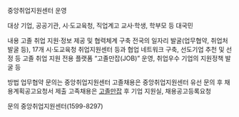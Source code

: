 중앙취업지원센터 운영

대상
 기업, 공공기관, 시·도교육청, 직업계고 교사·학생, 학부모 등 대국민

내용 
 고졸 취업 지원·정보 제공 및 협력체계 구축
   전국의 일자리 발굴(업무협약, 취업처 발굴 등), 17개 시·도교육청 취업지원센터 등과 협업 네트워크 구축, 선도기업 추천 및 선정 등
   고졸 취업 지원 전용 플랫폼 “고졸만잡(JOB)” 운영, 취업우수 기업의 지원정책 발굴 등

방법
 업무협약 문의는 중앙취업지원센터
 고졸채용은 중앙취업지원센터 유선 문의 후 채용계획공고요청서 제출
 고족채용은 [고졸만잡](http://job.kosaf.go.kr) 후 기업 지원실, 채용공고등록요청

문의
 중앙취업지원센터(1599-8297)
